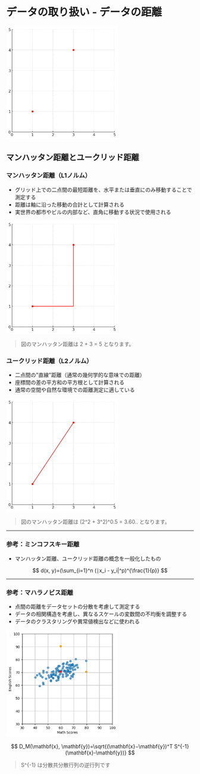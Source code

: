 # データの取り扱い - データの距離

<img src="img/005.png" width="300px">

## マンハッタン距離とユークリッド距離

### マンハッタン距離（L1ノルム）

* グリッド上での二点間の最短距離を、水平または垂直にのみ移動することで測定する
* 距離は軸に沿った移動の合計として計算される
* 実世界の都市やビルの内部など、直角に移動する状況で使用される

<img src="img/006.png" width="300px">

> 図のマンハッタン距離は 2 + 3 = 5 となります。

### ユークリッド距離（L2ノルム）

  + 二点間の"直線"距離（通常の幾何学的な意味での距離）
  + 座標間の差の平方和の平方根として計算される
  + 通常の空間や自然な環境での距離測定に適している

<img src="img/007.png" width="300px">

> 図のマンハッタン距離は (2^2 + 3^2)^0.5 = 3.60.. となります。

---

### 参考：ミンコフスキー距離

* マンハッタン距離、ユークリッド距離の概念を一般化したもの

$$
d(x, y)=(\sum_{i=1}^n (∣x_i - y_i|^p)^{\frac{1}{p}}
$$

---

### 参考：マハラノビス距離

* 点間の距離をデータセットの分散を考慮して測定する
* データの相関構造を考慮し、異なるスケールの変数間の不均衡を調整する
* データのクラスタリングや異常値検出などに使われる

<img src="img/008.png" width="300px">

$$
D_M(\mathbf{x}, \mathbf{y})=\sqrt{(\mathbf{x}−\mathbf{y})^T S^{-1}(\mathbf{x}-\mathbf{y})} 
$$

> S^{-1} は分散共分散行列の逆行列です

<!-- 

#### サンプルコード

```py
from sklearn.covariance import MinCovDet

mcd = MinCovDet(support_fraction=1)
mcd.fit(score_df)

distance = mcd.mahalanobis(score_df)
distance
```

-->
